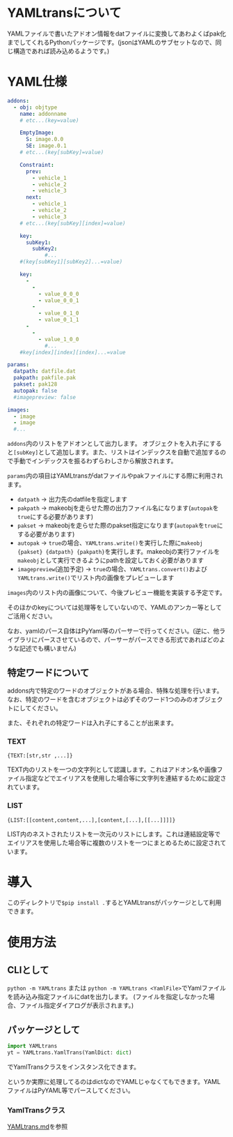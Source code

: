 # YAMLtransについて
YAMLファイルで書いたアドオン情報をdatファイルに変換してあわよくばpak化までしてくれるPythonパッケージです。(jsonはYAMLのサブセットなので、同じ構造であれば読み込めるようです。)

# YAML仕様
```yaml
addons:
  - obj: objtype
    name: addonname
    # etc...(key=value)

    EmptyImage:
      S: image.0.0
      SE: image.0.1
    # etc...(key[subKey]=value)

    Constraint:
      prev:
        - vehicle_1
        - vehicle_2
        - vehicle_3
      next:
        - vehicle_1
        - vehicle_2
        - vehicle_3
    # etc...(key[subKey][index]=value)

    key:
      subKey1:
        subKey2:
            #...
    #(key[subKey1][subKey2]...=value)

    key:
      -
        -
          - value_0_0_0
          - value_0_0_1
        -
          - value_0_1_0
          - value_0_1_1
      -
        -
          - value_1_0_0
            #...
    #key[index][index][index]...=value

params:
  datpath: datfile.dat
  pakpath: pakfile.pak
  pakset: pak128
  autopak: false
  #imagepreview: false

images:
  - image
  - image
  #...
```
`addons`内のリストをアドオンとして出力します。
オブジェクトを入れ子にすると`[subKey]`として追加します。また、リストはインデックスを自動で追加するので手動でインデックスを振るわずらわしさから解放されます。

`params`内の項目はYAMLtransがdatファイルやpakファイルにする際に利用されます。
- `datpath` -> 出力先のdatfileを指定します
- `pakpath` -> makeobjを走らせた際の出力ファイル名になります(`autopak`を`true`にする必要があります)
- `pakset` -> makeobjを走らせた際のpakset指定になります(`autopak`を`true`にする必要があります)
- `autopak` -> `true`の場合、`YAMLtrans.write()`を実行した際に`makeobj {pakset} {datpath} {pakpath}`を実行します。makeobjの実行ファイルを`makeobj`として実行できるようにpathを設定しておく必要があります
- `imagepreview`(追加予定) -> `true`の場合、`YAMLtrans.convert()`および`YAMLtrans.write()`でリスト内の画像をプレビューします

`images`内のリスト内の画像について、今後プレビュー機能を実装する予定です。

そのほかのkeyについては処理等をしていないので、YAMLのアンカー等としてご活用ください。

なお、yamlのパース自体はPyYaml等のパーサーで行ってください。(逆に、他ライブラリにパースさせているので、パーサーがパースできる形式であればどのような記述でも構いません)
## 特定ワードについて
addons内で特定のワードのオブジェクトがある場合、特殊な処理を行います。なお、特定のワードを含むオブジェクトは必ずそのワード1つのみのオブジェクトにしてください。

また、それぞれの特定ワードは入れ子にすることが出来ます。
### TEXT
```
{TEXT:[str,str ,...]}
```
TEXT内のリストを一つの文字列として認識します。これはアドオン名や画像ファイル指定などでエイリアスを使用した場合等に文字列を連結するために設定されています。
### LIST
```
{LIST:[[content,content,...],[content,[...],[[...]]]]}
```
LIST内のネストされたリストを一次元のリストにします。これは連結設定等でエイリアスを使用した場合等に複数のリストを一つにまとめるために設定されています。
# 導入
このディレクトリで`$pip install .`するとYAMLtransがパッケージとして利用できます。

# 使用方法
## CLIとして
`python -m YAMLtrans`
または
`python -m YAMLtrans <YamlFile>`でYamlファイルを読み込み指定ファイルにdatを出力します。
(ファイルを指定しなかった場合、ファイル指定ダイアログが表示されます。)
## パッケージとして
```python
import YAMLtrans
yt = YAMLtrans.YamlTrans(YamlDict: dict)
```
でYamlTransクラスをインスタンス化できます。

というか実際に処理してるのはdictなのでYAMLじゃなくてもできます。YAMLファイルはPyYAML等でパースしてください。

### YamlTransクラス
[YAMLtrans.md](YAMLtrans.md)を参照